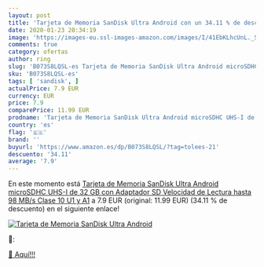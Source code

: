 ```yaml
---
layout: post
title: 'Tarjeta de Memoria SanDisk Ultra Android con un 34.11 % de descuento'
date: 2020-01-23 20:34:19
image: 'https://images-eu.ssl-images-amazon.com/images/I/41EbKLhcUnL._SL400_.jpg'
comments: true
category: ofertas
author: ring
slug: 'B073S8LQSL-es Tarjeta de Memoria SanDisk Ultra Android microSDHC UHS-I...'
sku: 'B073S8LQSL-es'
tags: [ 'sandisk', ]
actualPrice: 7.9 EUR
currency: EUR
price: 7.9
comparePrice: 11.99 EUR
prodname: 'Tarjeta de Memoria SanDisk Ultra Android microSDHC UHS-I de 32 GB con Adaptador SD  Velocidad de Lectura hasta 98 MB/s  Clase 10  U1 y A1'
country: 'es'
flag: '🇪🇸'
brand: ''
buyurl: 'https://www.amazon.es/dp/B073S8LQSL/?tag=tolees-21'
descuento: '34.11'
average: '7.9'
---
```


En este momento está [Tarjeta de Memoria SanDisk Ultra Android microSDHC UHS-I de 32 GB con Adaptador SD  Velocidad de Lectura hasta 98 MB/s  Clase 10  U1 y A1](https://www.amazon.es/dp/B073S8LQSL/?tag=tolees-21) a 7.9 EUR (original: 11.99 EUR) (34.11 %  de descuento) en el siguiente enlace!

[![Tarjeta de Memoria SanDisk Ultra Android](https://images-eu.ssl-images-amazon.com/images/I/41EbKLhcUnL._SL400_.jpg)](https://www.amazon.es/dp/B073S8LQSL/?tag=tolees-21)

🔎:


[🛒 Aquí!!!](https://www.amazon.es/dp/B073S8LQSL/?tag=tolees-21)
